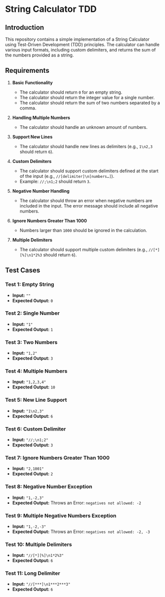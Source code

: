 # String Calculator TDD

## Introduction

This repository contains a simple implementation of a String Calculator using Test-Driven Development (TDD) principles. The calculator can handle various input formats, including custom delimiters, and returns the sum of the numbers provided as a string.

## Requirements

1. **Basic Functionality**
   - The calculator should return `0` for an empty string.
   - The calculator should return the integer value for a single number.
   - The calculator should return the sum of two numbers separated by a comma.

2. **Handling Multiple Numbers**
   - The calculator should handle an unknown amount of numbers.

3. **Support New Lines**
   - The calculator should handle new lines as delimiters (e.g., `1\n2,3` should return `6`).

4. **Custom Delimiters**
   - The calculator should support custom delimiters defined at the start of the input (e.g., `//[delimiter]\n[numbers…]`).
   - Example: `//;\n1;2` should return `3`.

5. **Negative Number Handling**
   - The calculator should throw an error when negative numbers are included in the input. The error message should include all negative numbers.

6. **Ignore Numbers Greater Than 1000**
   - Numbers larger than `1000` should be ignored in the calculation.

7. **Multiple Delimiters**
   - The calculator should support multiple custom delimiters (e.g., `//[*][%]\n1*2%3` should return `6`).

## Test Cases

### Test 1: Empty String
- **Input:** `""`
- **Expected Output:** `0`

### Test 2: Single Number
- **Input:** `"1"`
- **Expected Output:** `1`

### Test 3: Two Numbers
- **Input:** `"1,2"`
- **Expected Output:** `3`

### Test 4: Multiple Numbers
- **Input:** `"1,2,3,4"`
- **Expected Output:** `10`

### Test 5: New Line Support
- **Input:** `"1\n2,3"`
- **Expected Output:** `6`

### Test 6: Custom Delimiter
- **Input:** `"//;\n1;2"`
- **Expected Output:** `3`

### Test 7: Ignore Numbers Greater Than 1000
- **Input:** `"2,1001"`
- **Expected Output:** `2`

### Test 8: Negative Number Exception
- **Input:** `"1,-2,3"`
- **Expected Output:** Throws an Error: `negatives not allowed: -2`

### Test 9: Multiple Negative Numbers Exception
- **Input:** `"1,-2,-3"`
- **Expected Output:** Throws an Error: `negatives not allowed: -2, -3`

### Test 10: Multiple Delimiters
- **Input:** `"//[*][%]\n1*2%3"`
- **Expected Output:** `6`

### Test 11: Long Delimiter
- **Input:** `"//[***]\n1***2***3"`
- **Expected Output:** `6`